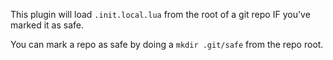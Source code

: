 This plugin will load `.init.local.lua` from the root of a git repo IF you've marked it as safe.

You can mark a repo as safe by doing a `mkdir .git/safe` from the repo root.
